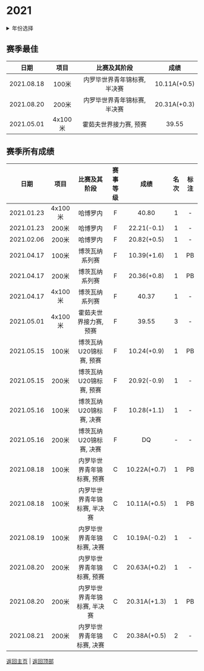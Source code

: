 # 2021

<details>
<summary>年份选择</summary>

- [2024](./2024.md)

- [2023](./2023.md)

- [2022](./2022.md)

- [2021](./2021.md)

- [2020](./2020.md)

- [2019](./2019.md)

</details>

## 赛季最佳

|    日期    |  项目   |         比赛及其阶段         |     成绩     |
| :--------: | :-----: | :--------------------------: | :----------: |
| 2021.08.18 |  100米  | 内罗毕世界青年锦标赛, 半决赛 | 10.11A(+0.5) |
| 2021.08.20 |  200米  | 内罗毕世界青年锦标赛, 半决赛 | 20.31A(+0.3) |
| 2021.05.01 | 4x100米 |    霍茹夫世界接力赛, 预赛    |    39.55     |

## 赛季所有成绩

|    日期    |  项目   |         比赛及其阶段         | 赛事等级 |     成绩     | 名次 | 标注 |
| :--------: | :-----: | :--------------------------: | :------: | :----------: | :--: | :--: |
| 2021.01.23 | 4x100米 |           哈博罗内           |    F     |    40.80     |  1   |  -   |
| 2021.01.23 |  200米  |           哈博罗内           |    F     | 22.21(-0.1)  |  1   |  -   |
| 2021.02.06 |  200米  |           哈博罗内           |    F     | 20.82(+0.5)  |  1   |  -   |
| 2021.04.17 |  100米  |        博茨瓦纳系列赛        |    F     | 10.39(+1.6)  |  1   |  PB  |
| 2021.04.17 |  200米  |        博茨瓦纳系列赛        |    F     | 20.36(+0.8)  |  1   |  PB  |
| 2021.04.17 | 4x100米 |        博茨瓦纳系列赛        |    F     |    40.37     |  1   |  -   |
| 2021.05.01 | 4x100米 |    霍茹夫世界接力赛, 预赛    |    F     |    39.55     |  3   |  -   |
| 2021.05.15 |  100米  |   博茨瓦纳U20锦标赛, 预赛    |    F     | 10.24(+0.9)  |  1   |  PB  |
| 2021.05.15 |  200米  |   博茨瓦纳U20锦标赛, 预赛    |    F     | 20.92(-0.9)  |  1   |  -   |
| 2021.05.16 |  100米  |   博茨瓦纳U20锦标赛, 决赛    |    F     | 10.28(+1.1)  |  1   |  -   |
| 2021.05.16 |  200米  |   博茨瓦纳U20锦标赛, 决赛    |    F     |      DQ      |  -   |  -   |
| 2021.08.18 |  100米  |  内罗毕世界青年锦标赛, 预赛  |    C     | 10.22A(+0.7) |  1   |  PB  |
| 2021.08.18 |  100米  | 内罗毕世界青年锦标赛, 半决赛 |    C     | 10.11A(+0.5) |  1   |  PB  |
| 2021.08.19 |  100米  |  内罗毕世界青年锦标赛, 决赛  |    C     | 10.19A(-0.2) |  1   |  -   |
| 2021.08.20 |  200米  |  内罗毕世界青年锦标赛, 预赛  |    C     | 20.63A(+0.2) |  1   |  -   |
| 2021.08.20 |  200米  | 内罗毕世界青年锦标赛, 半决赛 |    C     | 20.31A(+1.3) |  1   |  PB  |
| 2021.08.21 |  200米  |  内罗毕世界青年锦标赛, 决赛  |    C     | 20.38A(+0.5) |  2   |  -   |

[返回主页](../Profile.md) | [返回顶部](#2021)
